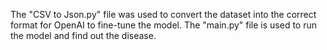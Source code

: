 The "CSV to Json.py" file was used to convert the dataset into the correct format for OpenAI to fine-tune the model. 
The "main.py" file is used to run the model and find out the disease.
